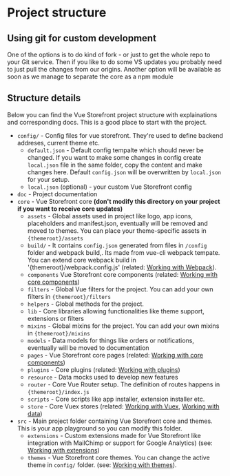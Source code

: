 # Project structure

## Using git for custom development

One of the options is to do kind of fork - or just to get the whole repo to your Git service. Then if you like to do some VS updates you probably need to just pull the changes from our origins. Another option will be available as soon as we manage to separate the core as a npm module

## Structure details

Below you can find the Vue Storefront project structure with explainations and corresponding docs. This is a good place to start with the project.

* `config/` - Config files for vue storefront. They're used to define backend addreses, current theme etc.
  * `default.json` - Default config tempalte which should never be changed. If you want to make some changes in config create `local.json` file in the same folder, copy the content and make changes here. Default `config.json` will be overwritten by `local.json` for your setup.
  * `local.json` (optional) - your custom Vue Storefront config
* `doc` - Project documentation
* `core` - Vue Storefront core <b>(don't modify this directory on your project if you want to receive core updates)</b>
  * `assets` - Global assets used in project like logo, app icons, placeholders and manifest.json, eventually will be removed and moved to themes. You can place your theme-specific assets in `{themeroot}/assets`
  * `build/` -  It contains `config.json` generated from files in `/config` folder and webpack build,. Its made from vue-cli webpack tempate. You can extend core webpack build in '{themeroot}/webpack.config.js' (related: [Working with Webpack](https://github.com/DivanteLtd/vue-storefront/blob/master/doc/Working%20with%20webpack.md)).
  * `components` Vue Storefront core components (related: [Working with core components](https://github.com/DivanteLtd/vue-storefront/blob/master/doc/components/Working%20with%20components.md))
  * `filters` - Global Vue filters for the project. You can add your own filters in `{themeroot}/filters`
  * `helpers` - Global methods for the project.
  * `lib` - Core libraries allowing functionalities like theme support, extensions or filters
  * `mixins` - Global mixins for the project. You can add your own mixins in `{themeroot}/mixins`
  * `models` - Data models for things like orders or notifications, eventually will be moved to documentation
  * `pages` - Vue Storefront core pages (related: [Working with core components](https://github.com/DivanteLtd/vue-storefront/blob/master/doc/components/Working%20with%20components.md))
  * `plugins` - Core plugins (related: [Working with plugins](https://github.com/DivanteLtd/vue-storefront/blob/master/doc/Working%20with%20plugins.md))
  * `resource` - Data mocks used to develop new features
  * `router` - Core Vue Router setup. The definition of routes happens in `{themeroot}/index.js`
  * `scripts` - Core scripts like app installer, extension installer etc.
  * `store` - Core Vuex stores (related: [Working with Vuex](https://github.com/DivanteLtd/vue-storefront/blob/master/doc/data/Working%20with%20Vuex.md), [Working with data](https://github.com/DivanteLtd/vue-storefront/blob/master/doc/Working%20with%20data.md))
* `src` - Main project folder containing Vue Storefront core and themes. This is your app playground so you can modify this folder.
  * `extensions` - Custom extensions made for Vue Storefront like integration with MailChimp or support for Google Analytics) (see: [Working with extensions](https://github.com/DivanteLtd/vue-storefront/blob/master/doc/extensions/Working%20with%20extensions.md))
  * `themes` - Vue Storefront core themes. You can change the active theme in `config/` folder. (see: [Working with themes](https://github.com/DivanteLtd/vue-storefront/blob/master/doc/themes/Working%20with%20themes.md)).

